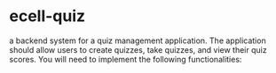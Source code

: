 # ecell-quiz
a backend system for a quiz management application. The application should allow users to create quizzes, take quizzes, and view their quiz scores. You will need to implement the following functionalities:
